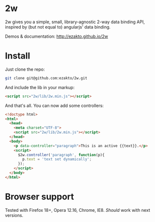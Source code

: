 2w
==

2w gives you a simple, small, library-agnostic 2-way data binding API, inspired by (but not equal to) angularjs' data binding.

Demos & documentation: http://ezakto.github.io/2w

# Install

Just clone the repo:

```bash
git clone git@github.com:ezakto/2w.git
```

And include the lib in your markup:

```html
<script src="2w/lib/2w.min.js"></script>
```

And that's all. You can now add some controllers:

```html
<!doctype html>
<html>
  <head>
    <meta charset="UTF-8">
    <script src="2w/lib/2w.min.js"></script>
  </head>
  <body>
    <p data-controller="paragraph">This is an active {{text}}.</p>
    <script>
      $2w.controller('paragraph', function(p){
        p.text = 'text set dynamically';
      });
    </script>
  </body>
</html>
```

# Browser support

Tested with Firefox 18+, Opera 12.16, Chrome, IE8. *Should* work with next versions.
